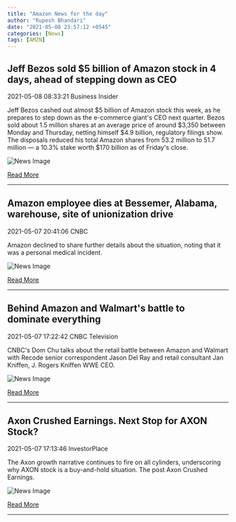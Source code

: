 ```yaml
---
title: "Amazon News for the day"
author: "Rupesh Bhandari"
date: "2021-05-08 23:57:12 +0545"
categories: [News]
tags: [AMZN]
---
```


## Jeff Bezos sold $5 billion of Amazon stock in 4 days, ahead of stepping down as CEO

2021-05-08 08:33:21 Business Insider

Jeff Bezos cashed out almost $5 billion of Amazon stock this week, as he prepares to step down as the e-commerce giant's CEO next quarter. Bezos sold about 1.5 million shares at an average price of around $3,350 between Monday and Thursday, netting himself $4.9 billion, regulatory filings show. The disposals reduced his total Amazon shares from 53.2 million to 51.7 million — a 10.3% stake worth $170 billion as of Friday's close.

![News Image](https://cdn.snapi.dev/images/v1/1/0/106569797-1591649109683gettyimages-1032942656-812787.jpeg)

[Read More](https://markets.businessinsider.com/news/stocks/jeff-bezos-sold-5-billion-amazon-stock-days-ceo-resignation-2021-5-1030404504)

---
        
## Amazon employee dies at Bessemer, Alabama, warehouse, site of unionization drive

2021-05-07 20:41:06 CNBC

Amazon declined to share further details about the situation, noting that it was a personal medical incident.

![News Image](https://cdn.snapi.dev/images/v1/w/2/106860716-1617020773222-gettyimages-1231995715-a9a08768-812634.jpeg)

[Read More](https://www.cnbc.com/2021/05/07/amazon-employee-dies-at-bessemer-alabama-warehouse.html)

---
        
## Behind Amazon and Walmart's battle to dominate everything

2021-05-07 17:22:42 CNBC Television

CNBC's Dom Chu talks about the retail battle between Amazon and Walmart with Recode senior correspondent Jason Del Ray and retail consultant Jan Kniffen, J. Rogers Kniffen WWE CEO.

![News Image](https://cdn.snapi.dev/images/v1/d/2/d2222-812472.)

[Read More](https://www.youtube.com/watch?v=LazIvGS3FoA)

---
        
## Axon Crushed Earnings. Next Stop for AXON Stock?

2021-05-07 17:13:46 InvestorPlace

The Axon growth narrative continues to fire on all cylinders, underscoring why AXON stock is a buy-and-hold situation. The post Axon Crushed Earnings.

![News Image](https://cdn.snapi.dev/images/v1/k/4/catalog-mail8-812447.jpg)

[Read More](https://investorplace.com/hypergrowthinvesting/2021/05/axon-crushed-earnings-next-stop-for-axon-stock-200/)

---
        